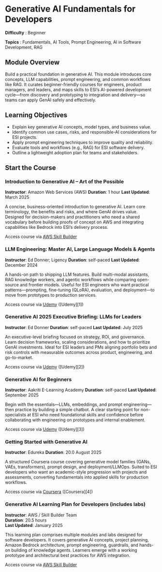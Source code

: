 # Generative AI Fundamentals for Developers
**Difficulty** :  Beginner

**Topics** : Fundamentals, AI Tools, Prompt Engineering, AI in Software Development, RAG

## Module Overview

Build a practical foundation in generative AI. This module introduces core concepts, LLM capabilities, prompt engineering, and common workflows like RAG. It curates beginner-friendly courses for engineers, product managers, and leaders, and maps skills to ESI’s AI-powered development cycle—from discovery and prototyping to integration and delivery—so teams can apply GenAI safely and effectively.

## Learning Objectives

* Explain key generative AI concepts, model types, and business value.
* Identify common use cases, risks, and responsible-AI considerations for ESI projects.
* Apply prompt engineering techniques to improve quality and reliability.
* Evaluate tools and workflows (e.g., RAG) for ESI software delivery.
* Outline a lightweight adoption plan for teams and stakeholders.

## Start the Course

### Introduction to Generative AI – Art of the Possible

**Instructor**: Amazon Web Services (AWS)
**Duration**: 1 hour
**Last Updated**: March 2025

A concise, business-oriented introduction to generative AI. Learn core terminology, the benefits and risks, and where GenAI drives value. Designed for decision-makers and practitioners who need a shared vocabulary before building proofs of concept on AWS and integrating capabilities like Bedrock into ESI’s delivery process.

Access course via [AWS Skill Builder](https://skillbuilder.aws/learn/ZEVZZ1D4AS/introduction-to-generative-ai--art-of-the-possible/)  

### LLM Engineering: Master AI, Large Language Models & Agents

**Instructor**: Ed Donner; Ligency
**Duration**: self-paced
**Last Updated**: December 2024

A hands-on path to shipping LLM features. Build multi-modal assistants, RAG knowledge workers, and agentic workflows while comparing open-source and frontier models. Useful for ESI engineers who want practical patterns—prompting, fine-tuning (QLoRA), evaluation, and deployment—to move from prototypes to production services.

Access course via [Udemy](https://www.udemy.com/course/llm-engineering-master-ai-and-large-language-models/)  ([Udemy][1])

### Generative AI 2025 Executive Briefing: LLMs for Leaders

**Instructor**: Ed Donner
**Duration**: self-paced
**Last Updated**: July 2025

An executive-level briefing focused on strategy, ROI, and governance. Learn decision frameworks, scaling considerations, and how to prioritize GenAI investments. Ideal for ESI leaders and PMs aligning portfolio bets and risk controls with measurable outcomes across product, engineering, and go-to-market.

Access course via [Udemy](https://www.udemy.com/course/executive-briefing-generative-ai-and-large-language-models-llm/)  ([Udemy][2])

### Generative AI for Beginners

**Instructor**: Aakriti E-Learning Academy
**Duration**: self-paced
**Last Updated**: September 2025

Begin with the essentials—LLMs, embeddings, and prompt engineering—then practice by building a simple chatbot. A clear starting point for non-specialists at ESI who need foundational skills and confidence before collaborating with engineering on prototypes and internal enablement.

Access course via [Udemy](https://www.udemy.com/course/generative-ai-for-beginners-b/)  ([Udemy][3])

### Getting Started with Generative AI

**Instructor**: Edureka
**Duration**: 20.0 August 2025

A structured Coursera course covering generative model families (GANs, VAEs, transformers), prompt design, and deployment/LLMOps. Suited to ESI developers who want an academic-style progression with projects and assessments, converting fundamentals into applied skills for production workflows.

Access course via [Coursera](https://www.coursera.org/programs/digital-experience-ec5bt/learn/getting-started-with-generative-ai)  ([Coursera][4])

### Generative AI Learning Plan for Developers (includes labs)  
**Instructor**: AWS / Skill Builder Team  
**Duration**: 20.5 hours  
**Last Updated**: January 2025

This learning plan comprises multiple modules and labs designed for software developers. It covers generative AI concepts, project planning, Amazon Bedrock architecture, prompt engineering, guardrails, and hands-on building of knowledge agents. Learners emerge with a working prototype and architectural best practices for AWS integration.  

Access course via [AWS Skill Builder](https://skillbuilder.aws/learning-plan/5C9XQBTXBB/generative-ai-learning-plan-for-developers-includes-labs/EGATKJP13J)  